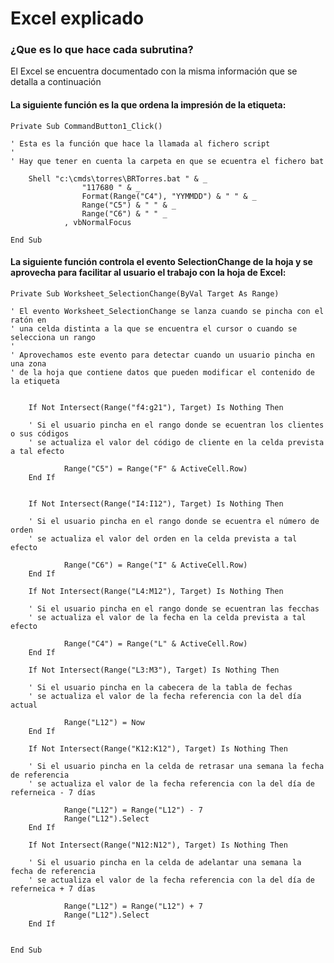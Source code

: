 # Excel explicado
### ¿Que es lo que hace cada subrutina?

El Excel se encuentra documentado con la misma información que se detalla a continuación


#### La siguiente función es la que ordena la impresión de la etiqueta:


    Private Sub CommandButton1_Click()

    ' Esta es la función que hace la llamada al fichero script
    '
    ' Hay que tener en cuenta la carpeta en que se ecuentra el fichero bat

        Shell "c:\cmds\torres\BRTorres.bat " & _
                    "117680 " & _
                    Format(Range("C4"), "YYMMDD") & " " & _
                    Range("C5") & " " & _
                    Range("C6") & " " _
                , vbNormalFocus
        
    End Sub


#### La siguiente función controla el evento SelectionChange de la hoja y se aprovecha para facilitar al usuario el trabajo con la hoja de Excel:

    Private Sub Worksheet_SelectionChange(ByVal Target As Range)

    ' El evento Worksheet_SelectionChange se lanza cuando se pincha con el ratón en
    ' una celda distinta a la que se encuentra el cursor o cuando se selecciona un rango
    '
    ' Aprovechamos este evento para detectar cuando un usuario pincha en una zona
    ' de la hoja que contiene datos que pueden modificar el contenido de la etiqueta


        If Not Intersect(Range("f4:g21"), Target) Is Nothing Then
                
        ' Si el usuario pincha en el rango donde se ecuentran los clientes o sus códigos
        ' se actualiza el valor del código de cliente en la celda prevista a tal efecto
                
                Range("C5") = Range("F" & ActiveCell.Row)
        End If


        If Not Intersect(Range("I4:I12"), Target) Is Nothing Then
                
        ' Si el usuario pincha en el rango donde se ecuentra el número de orden
        ' se actualiza el valor del orden en la celda prevista a tal efecto
                
                Range("C6") = Range("I" & ActiveCell.Row)
        End If

        If Not Intersect(Range("L4:M12"), Target) Is Nothing Then
                            
        ' Si el usuario pincha en el rango donde se ecuentran las fecchas
        ' se actualiza el valor de la fecha en la celda prevista a tal efecto
                
                Range("C4") = Range("L" & ActiveCell.Row)
        End If

        If Not Intersect(Range("L3:M3"), Target) Is Nothing Then
                
        ' Si el usuario pincha en la cabecera de la tabla de fechas
        ' se actualiza el valor de la fecha referencia con la del día actual
                            
                Range("L12") = Now
        End If

        If Not Intersect(Range("K12:K12"), Target) Is Nothing Then
                
        ' Si el usuario pincha en la celda de retrasar una semana la fecha de referencia
        ' se actualiza el valor de la fecha referencia con la del día de referneica - 7 días
                            
                Range("L12") = Range("L12") - 7
                Range("L12").Select
        End If

        If Not Intersect(Range("N12:N12"), Target) Is Nothing Then
                
        ' Si el usuario pincha en la celda de adelantar una semana la fecha de referencia
        ' se actualiza el valor de la fecha referencia con la del día de referneica + 7 días
                            
                Range("L12") = Range("L12") + 7
                Range("L12").Select
        End If


    End Sub
